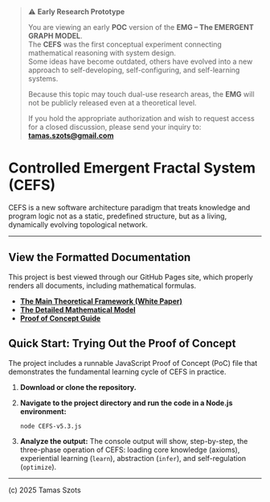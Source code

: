 > ⚠️ **Early Research Prototype**
>
> You are viewing an early **POC** version of the **EMG – The EMERGENT GRAPH MODEL**.  
> The **CEFS** was the first conceptual experiment connecting mathematical reasoning with system design.  
> Some ideas have become outdated, others have evolved into a new approach to self-developing, self-configuring, and self-learning systems.  
>
> Because this topic may touch dual-use research areas, the **EMG** will not be publicly released even at a theoretical level.  
>
> If you hold the appropriate authorization and wish to request access for a closed discussion, please send your inquiry to:
> **[tamas.szots@gmail.com](mailto:tamas.szots@gmail.com)**


# Controlled Emergent Fractal System (CEFS)

CEFS is a new software architecture paradigm that treats knowledge and program logic not as a static, predefined structure, but as a living, dynamically evolving topological network.

---

## View the Formatted Documentation

This project is best viewed through our GitHub Pages site, which properly renders all documents, including mathematical formulas.

*   **[The Main Theoretical Framework (White Paper)](https://denware.github.io/cefs/CEFS-WH.html)**
*   **[The Detailed Mathematical Model](https://denware.github.io/cefs/CEFS-MATH.html)**
*   **[Proof of Concept Guide](https://denware.github.io/cefs/CEFS-PoC-Guide.html)**

## Quick Start: Trying Out the Proof of Concept

The project includes a runnable JavaScript Proof of Concept (PoC) file that demonstrates the fundamental learning cycle of CEFS in practice.

1.  **Download or clone the repository.**

2.  **Navigate to the project directory and run the code in a Node.js environment:**
    ```
    node CEFS-v5.3.js
    ```

3.  **Analyze the output:**
    The console output will show, step-by-step, the three-phase operation of CEFS: loading core knowledge (axioms), experiential learning (`learn`), abstraction (`infer`), and self-regulation (`optimize`).

---

(c) 2025 Tamas Szots

